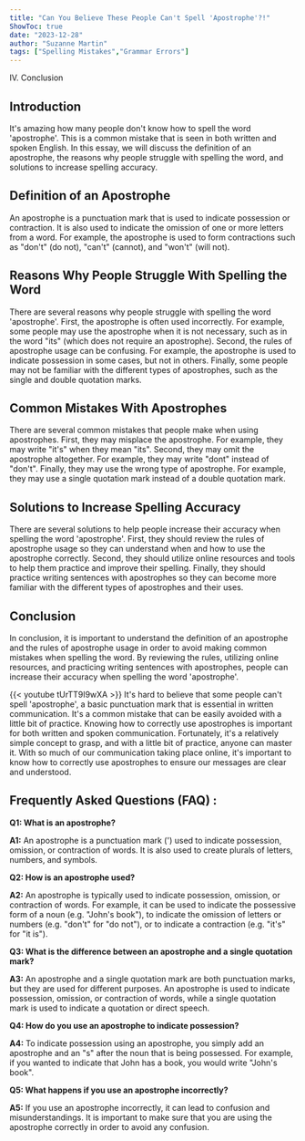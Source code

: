 ```yaml
---
title: "Can You Believe These People Can't Spell 'Apostrophe'?!"
ShowToc: true 
date: "2023-12-28"
author: "Suzanne Martin" 
tags: ["Spelling Mistakes","Grammar Errors"]
---
```

IV. Conclusion

## Introduction

It's amazing how many people don't know how to spell the word 'apostrophe'. This is a common mistake that is seen in both written and spoken English. In this essay, we will discuss the definition of an apostrophe, the reasons why people struggle with spelling the word, and solutions to increase spelling accuracy.

## Definition of an Apostrophe

An apostrophe is a punctuation mark that is used to indicate possession or contraction. It is also used to indicate the omission of one or more letters from a word. For example, the apostrophe is used to form contractions such as "don't" (do not), "can't" (cannot), and "won't" (will not).

## Reasons Why People Struggle With Spelling the Word

There are several reasons why people struggle with spelling the word 'apostrophe'. First, the apostrophe is often used incorrectly. For example, some people may use the apostrophe when it is not necessary, such as in the word "its" (which does not require an apostrophe). Second, the rules of apostrophe usage can be confusing. For example, the apostrophe is used to indicate possession in some cases, but not in others. Finally, some people may not be familiar with the different types of apostrophes, such as the single and double quotation marks.

## Common Mistakes With Apostrophes

There are several common mistakes that people make when using apostrophes. First, they may misplace the apostrophe. For example, they may write "it's" when they mean "its". Second, they may omit the apostrophe altogether. For example, they may write "dont" instead of "don't". Finally, they may use the wrong type of apostrophe. For example, they may use a single quotation mark instead of a double quotation mark.

## Solutions to Increase Spelling Accuracy

There are several solutions to help people increase their accuracy when spelling the word 'apostrophe'. First, they should review the rules of apostrophe usage so they can understand when and how to use the apostrophe correctly. Second, they should utilize online resources and tools to help them practice and improve their spelling. Finally, they should practice writing sentences with apostrophes so they can become more familiar with the different types of apostrophes and their uses.

## Conclusion

In conclusion, it is important to understand the definition of an apostrophe and the rules of apostrophe usage in order to avoid making common mistakes when spelling the word. By reviewing the rules, utilizing online resources, and practicing writing sentences with apostrophes, people can increase their accuracy when spelling the word 'apostrophe'.

{{< youtube tUrTT9I9wXA >}} 
It's hard to believe that some people can't spell 'apostrophe', a basic punctuation mark that is essential in written communication. It's a common mistake that can be easily avoided with a little bit of practice. Knowing how to correctly use apostrophes is important for both written and spoken communication. Fortunately, it's a relatively simple concept to grasp, and with a little bit of practice, anyone can master it. With so much of our communication taking place online, it's important to know how to correctly use apostrophes to ensure our messages are clear and understood.

## Frequently Asked Questions (FAQ) :
**Q1: What is an apostrophe?**

**A1:** An apostrophe is a punctuation mark (') used to indicate possession, omission, or contraction of words. It is also used to create plurals of letters, numbers, and symbols. 

**Q2: How is an apostrophe used?**

**A2:** An apostrophe is typically used to indicate possession, omission, or contraction of words. For example, it can be used to indicate the possessive form of a noun (e.g. "John's book"), to indicate the omission of letters or numbers (e.g. "don't" for "do not"), or to indicate a contraction (e.g. "it's" for "it is"). 

**Q3: What is the difference between an apostrophe and a single quotation mark?**

**A3:** An apostrophe and a single quotation mark are both punctuation marks, but they are used for different purposes. An apostrophe is used to indicate possession, omission, or contraction of words, while a single quotation mark is used to indicate a quotation or direct speech. 

**Q4: How do you use an apostrophe to indicate possession?**

**A4:** To indicate possession using an apostrophe, you simply add an apostrophe and an "s" after the noun that is being possessed. For example, if you wanted to indicate that John has a book, you would write "John's book". 

**Q5: What happens if you use an apostrophe incorrectly?**

**A5:** If you use an apostrophe incorrectly, it can lead to confusion and misunderstandings. It is important to make sure that you are using the apostrophe correctly in order to avoid any confusion.





